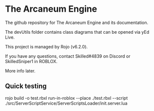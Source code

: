 # The Arcaneum Engine
The github repository for The Arcaneum Engine and its documentation.

The devUtils folder contains class diagrams that can be opened via yEd Live.

This project is managed by Rojo (v6.2.0).

If you have any questions, contact Skilled#4839 on Discord or SkilledSniper1 in ROBLOX.

More info later.

## Quick testing
rojo build -o test.rbxl
run-in-roblox --place ./test.rbxl --script ./src/ServerScriptService/ServerScriptsLoader/init.server.lua
